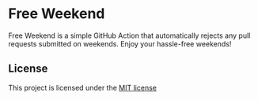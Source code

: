 # Free Weekend

Free Weekend is a simple GitHub Action that automatically rejects any pull requests submitted on weekends. Enjoy your hassle-free weekends!

## License

This project is licensed under the [MIT license](LICENSE)